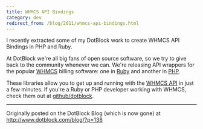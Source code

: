 ```yaml
---
title: WHMCS API Bindings
category: dev
redirect_from: /blog/2011/whmcs-api-bindings.html
---
```


I recently extracted some of my DotBlock work to create WHMCS API Bindings
in PHP and Ruby.

At DotBlock we're all big fans of open source software, so we try to give back
to the community whenever we can. We're releasing API wrappers for the popular
[WHMCS][] billing software: one in [Ruby][] and another in [PHP][].

These libraries allow you to get up and running with the [WHMCS API][] in just
a few minutes. If you're a Ruby or PHP developer working with WHMCS, check
them out at [github/dotblock][].

---

Originally posted on the DotBlock Blog (which is now gone) at
<http://www.dotblock.com/blog/?p=138>

[WHMCS]: http://www.whmcs.com/
[WHMCS API]: http://wiki.whmcs.com/API:Functions
[github/dotblock]: https://github.com/dotblock
[Ruby]: https://github.com/dotblock/whmcs-ruby
[PHP]: https://github.com/dotblock/whmcs-php
